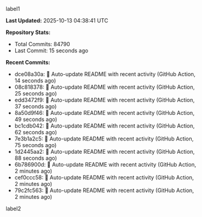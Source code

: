 
label1 
<!-- ACTIVITY_START -->
**Last Updated:** 2025-10-13 04:38:41 UTC

**Repository Stats:**
- Total Commits: 84790
- Last Commit: 15 seconds ago

**Recent Commits:**
- dce08a30a: 🤖 Auto-update README with recent activity (GitHub Action, 14 seconds ago)
- 08c818378: 🤖 Auto-update README with recent activity (GitHub Action, 25 seconds ago)
- edd3472f9: 🤖 Auto-update README with recent activity (GitHub Action, 37 seconds ago)
- 8a50d9f46: 🤖 Auto-update README with recent activity (GitHub Action, 49 seconds ago)
- bc1cdb042: 🤖 Auto-update README with recent activity (GitHub Action, 62 seconds ago)
- 7e3b1a2c5: 🤖 Auto-update README with recent activity (GitHub Action, 75 seconds ago)
- 1d2445aa2: 🤖 Auto-update README with recent activity (GitHub Action, 88 seconds ago)
- 6b786900d: 🤖 Auto-update README with recent activity (GitHub Action, 2 minutes ago)
- cef0ccc58: 🤖 Auto-update README with recent activity (GitHub Action, 2 minutes ago)
- 79c2fc563: 🤖 Auto-update README with recent activity (GitHub Action, 2 minutes ago)
<!-- ACTIVITY_END -->

label2

